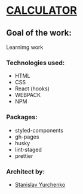# [CALCULATOR](https://stanislavyurchenko.github.io/calculator/.)

## Goal of the work:

Learnimg work

### Technologies used:

- HTML
- CSS
- React (hooks)
- WEBPACK
- NPM

### Packages:

- styled-components
- gh-pages
- husky
- lint-staged
- prettier

### Architect by:

- [Stanislav Yurchenko](https://github.com/StanislavYurchenko)
